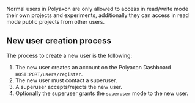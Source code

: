 Normal users in Polyaxon are only allowed to access in read/write mode their own projects and experiments,
additionally they can access in read mode public projects from other users.


## New user creation process

The process to create a new user is the following:

 1. The new user creates an account on the Polyaxon Dashboard `HOST:PORT/users/register`.
 2. The new user must contact a superuser.
 3. A superuser accepts/rejects the new user.
 4. Optionally the superuser grants the `superuser` mode to the new user.
